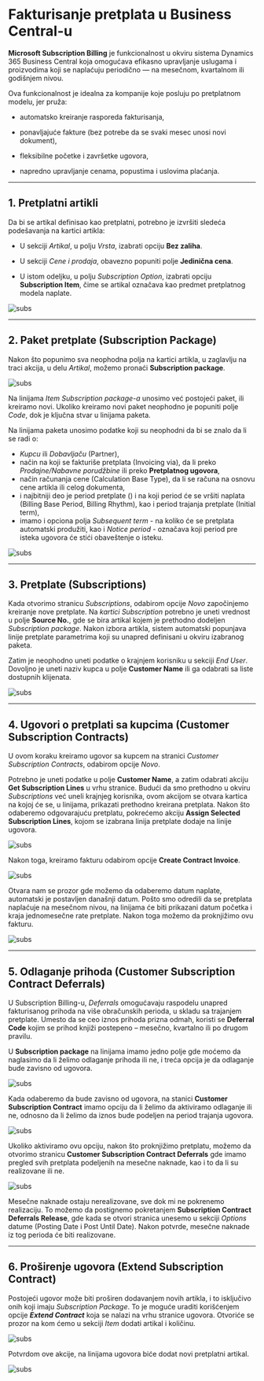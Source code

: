 # Fakturisanje pretplata u Business Central-u

**Microsoft Subscription Billing** je funkcionalnost u okviru sistema Dynamics 365 Business Central koja omogućava efikasno upravljanje uslugama i proizvodima koji se naplaćuju periodično — na mesečnom, kvartalnom ili godišnjem nivou.

Ova funkcionalnost je idealna za kompanije koje posluju po pretplatnom modelu, jer pruža:

- automatsko kreiranje rasporeda fakturisanja,

- ponavljajuće fakture (bez potrebe da se svaki mesec unosi novi dokument),

- fleksibilne početke i završetke ugovora,

- napredno upravljanje cenama, popustima i uslovima plaćanja.

---

## **1. Pretplatni artikli**

Da bi se artikal definisao kao pretplatni, potrebno je izvršiti sledeća podešavanja na kartici artikla:

- U sekciji *Artikal*, u polju *Vrsta*, izabrati opciju **Bez zaliha**.

- U sekciji *Cene i prodaja*, obavezno popuniti polje **Jedinična cena**.

- U istom odeljku, u polju *Subscription Option*, izabrati opciju **Subscription Item**, čime se artikal označava kao predmet pretplatnog modela naplate.

![subs](../../assets/SubscriptionBilling/subscription1.png)

---

## 2. **Paket pretplate (Subscription Package)**

Nakon što popunimo sva neophodna polja na kartici artikla, u zaglavlju na traci akcija, u delu *Artikal*, možemo pronaći **Subscription package**.

![subs](../../assets/SubscriptionBilling/subscription2.png)

Na linijama *Item Subscription package-a* unosimo već postojeći paket, ili kreiramo novi. Ukoliko kreiramo novi paket neophodno je popuniti polje *Code*, dok je ključna stvar u linijama paketa.

Na linijama paketa unosimo podatke koji su neophodni da bi se znalo da li se radi o:

- *Kupcu* ili *Dobavljaču* (Partner), 
- način na koji se fakturiše pretplata (Invoicing via), da li preko *Prodajne/Nabavne porudžbine* ili preko **Pretplatnog ugovora**, 
- način računanja cene (Calculation Base Type), da li se računa na osnovu cene artikla ili celog dokumenta, 
- i najbitniji deo je period pretplate () i na koji period će se vršiti naplata (Billing Base Period, Billing Rhythm), kao i period trajanja pretplate (Initial term),
- imamo i opciona polja *Subsequent term* - na koliko će se pretplata automatski produžiti, kao i *Notice period* - označava koji period pre isteka ugovora će stići obaveštenje o isteku.

![subs](../../assets/SubscriptionBilling/subscription3.png)

---

## **3. Pretplate (Subscriptions)**

Kada otvorimo stranicu *Subscriptions*, odabirom opcije *Novo* započinjemo kreiranje nove pretplate. Na *kartici Subscription* potrebno je uneti vrednost u polje **Source No.**, gde se bira artikal kojem je prethodno dodeljen *Subscription package*. Nakon izbora artikla, sistem automatski popunjava linije pretplate parametrima koji su unapred definisani u okviru izabranog paketa.

Zatim je neophodno uneti podatke o krajnjem korisniku u sekciji *End User*. Dovoljno je uneti naziv kupca u polje **Customer Name** ili ga odabrati sa liste dostupnih klijenata.

![subs](../../assets/SubscriptionBilling/subscription4.png)

---

## **4. Ugovori o pretplati sa kupcima (Customer Subscription Contracts)**

U ovom koraku kreiramo ugovor sa kupcem na stranici *Customer Subscription Contracts*, odabirom opcije *Novo*.

Potrebno je uneti podatke u polje **Customer Name**, a zatim odabrati akciju **Get Subscription Lines** u vrhu stranice. Budući da smo prethodno u okviru *Subscriptions* već uneli krajnjeg korisnika, ovom akcijom se otvara kartica na kojoj će se, u linijama, prikazati prethodno kreirana pretplata. Nakon što odaberemo odgovarajuću pretplatu, pokrećemo akciju **Assign Selected Subscription Lines**, kojom se izabrana linija pretplate dodaje na linije ugovora.

![subs](../../assets/SubscriptionBilling/subscription5.png)

Nakon toga, kreiramo fakturu odabirom opcije **Create Contract Invoice**.

![subs](../../assets/SubscriptionBilling/subscription6.png)

Otvara nam se prozor gde možemo da odaberemo datum naplate, automatski je postavljen današnji datum. Pošto smo odredili da se pretplata naplaćuje na mesečnom nivou, na linijama će biti prikazani datum početka i kraja jednomesečne rate pretplate. Nakon toga možemo da proknjižimo ovu fakturu.

![subs](../../assets/SubscriptionBilling/subscription7.png)

---

## **5. Odlaganje prihoda (Customer Subscription Contract Deferrals)**

U Subscription Billing-u, *Deferrals* omogućavaju raspodelu unapred fakturisanog prihoda na više obračunskih perioda, u skladu sa trajanjem pretplate. Umesto da se ceo iznos prihoda prizna odmah, koristi se **Deferral Code** kojim se prihod knjiži postepeno – mesečno, kvartalno ili po drugom pravilu.

U **Subscription package** na linijama imamo jedno polje gde moćemo da naglasimo da li želimo odlaganje prihoda ili ne, i treća opcija je da odlaganje bude zavisno od ugovora.

![subs](../../assets/SubscriptionBilling/subscription8.png)

Kada odaberemo da bude zavisno od ugovora, na stanici **Customer Subscription Contract** imamo opciju da li želimo da aktiviramo odlaganje ili ne, odnosno da li želimo da iznos bude podeljen na period trajanja ugovora.

![subs](../../assets/SubscriptionBilling/subscription9.png)

Ukoliko aktiviramo ovu opciju, nakon što proknjižimo pretplatu, možemo da otvorimo stranicu **Customer Subscription Contract Deferrals** gde imamo pregled svih pretplata podeljenih na mesečne naknade, kao i to da li su realizovane ili ne.

![subs](../../assets/SubscriptionBilling/subscription10.png)

Mesečne naknade ostaju nerealizovane, sve dok mi ne pokrenemo realizaciju. To možemo da postignemo pokretanjem **Subscription Contract Deferrals Release**, gde kada se otvori stranica unesemo u sekciji *Options* datume (Posting Date i Post Until Date). Nakon potvrde, mesečne naknade iz tog perioda će biti realizovane. 

---

## **6. Proširenje ugovora (Extend Subscription Contract)**

Postojeći ugovor može biti proširen dodavanjem novih artikla, i to isključivo onih koji imaju *Subscription Package*. To je moguće uraditi korišćenjem opcije ***Extend Contract*** koja se nalazi na vrhu stranice ugovora. Otvoriće se prozor na kom ćemo u sekciji *Item* dodati artikal i količinu. 

![subs](../../assets/SubscriptionBilling/subscription11.png)

Potvrdom ove akcije, na linijama ugovora biće dodat novi pretplatni artikal.

![subs](../../assets/SubscriptionBilling/subscription12.png)